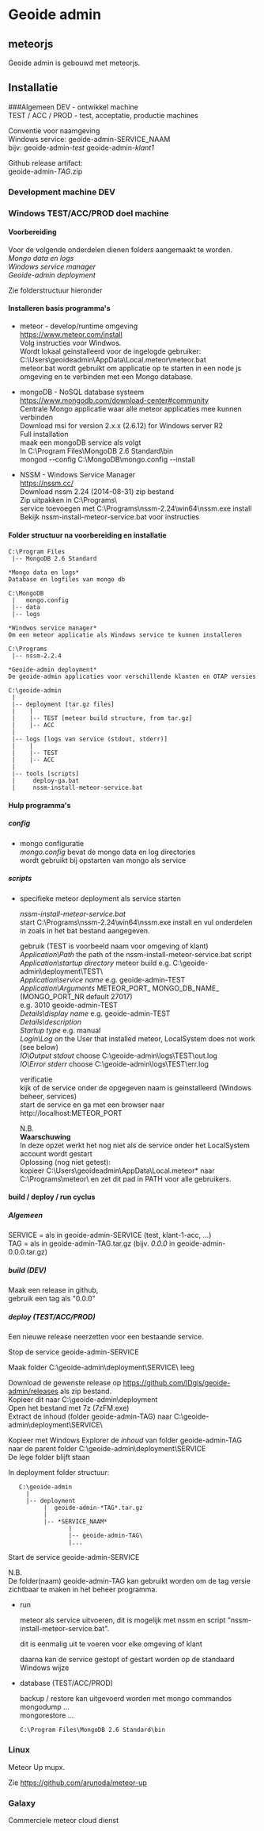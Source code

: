 # Geoide admin
## meteorjs
Geoide admin is gebouwd met meteorjs.   

## Installatie
###Algemeen 
DEV - ontwikkel machine  
TEST / ACC / PROD - test, acceptatie, productie machines  

Conventie voor naamgeving   
  Windows service: geoide-admin-SERVICE_NAAM       
    bijv: geoide-admin-*test* geoide-admin-*klant1*      
  
  Github release artifact:       
    geoide-admin-*TAG*.zip   

### Development machine DEV

### Windows TEST/ACC/PROD doel machine


#### Voorbereiding
Voor de volgende onderdelen dienen folders aangemaakt te worden.  
    *Mongo data en logs*  
    *Windows service manager*   
 	*Geoide-admin deployment*  

Zie folderstructuur hieronder  

#### Installeren basis programma's   
 * meteor - develop/runtime omgeving  
 https://www.meteor.com/install  
 Volg instructies voor Windwos.  
 Wordt lokaal geinstalleerd voor de ingelogde gebruiker:  
 C:\Users\geoideadmin\AppData\Local\.meteor\meteor.bat   
 meteor.bat wordt gebruikt om applicatie op te starten in een node js omgeving en te verbinden met een Mongo database.   
   
 * mongoDB - NoSQL database systeem   
 https://www.mongodb.com/download-center#community       
 Centrale Mongo applicatie waar alle meteor applicaties mee kunnen verbinden   
 Download msi for version 2.x.x (2.6.12) for Windows server R2   
 Full installation     
 maak een mongoDB service als volgt   
 In C:\Program Files\MongoDB 2.6 Standard\bin   
   mongod --config  C:\MongoDB\mongo.config --install   
   
 * NSSM - Windows Service Manager   
 https://nssm.cc/   
 Download nssm 2.24 (2014-08-31) zip bestand   
 Zip uitpakken in C:\Programs\   
   service toevoegen met C:\Programs\nssm-2.24\win64\nssm.exe install   
   Bekijk nssm-install-meteor-service.bat voor instructies   
 
#### Folder structuur na voorbereiding en installatie
    
    C:\Program Files   
     |-- MongoDB 2.6 Standard 
     
    *Mongo data en logs*
    Database en logfiles van mongo db
    
    C:\MongoDB
     |   mongo.config
     |-- data
     |-- logs
   
    *Windwos service manager* 
    Om een meteor applicatie als Windows service te kunnen installeren
    
    C:\Programs
     |-- nssm-2.2.4
  
 	*Geoide-admin deployment*
 	De geoide-admin applicaties voor verschillende klanten en OTAP versies 
 	
    C:\geoide-admin
     |
     |-- deployment [tar.gz files]
     |    |
     |    |-- TEST [meteor build structure, from tar.gz]
     |    |-- ACC
     |
     |-- logs [logs van service (stdout, stderr)]
     |    |
     |    |-- TEST
     |    |-- ACC
     |
     |-- tools [scripts]
     |     deploy-ga.bat
     |     nssm-install-meteor-service.bat
     

#### Hulp programma's
##### config
 * mongo configuratie   
   *mongo.config* bevat de mongo data en log directories   
   wordt gebruikt bij opstarten van mongo als service   

##### scripts
 * specifieke meteor deployment als service starten   
    
   *nssm-install-meteor-service.bat*   
   start C:\Programs\nssm-2.24\win64\nssm.exe install en vul onderdelen in zoals in het bat bestand aangegeven.   
	
   gebruik (TEST is voorbeeld naam voor omgeving of klant)    
	*Application\Path* the path of the nssm-install-meteor-service.bat script   
	*Application\startup directory* meteor build e.g. C:\geoide-admin\deployment\TEST\   
	*Application\service name* e.g. geoide-admin-TEST   
	*Application\Arguments* METEOR_PORT_  MONGO_DB_NAME_  (MONGO_PORT_NR default 27017)   
	  e.g. 3010 geoide-admin-TEST    
	*Details\display name* e.g. geoide-admin-TEST   
	*Details\description*   
	*Startup type* e.g. manual   
	*Login\Log on* the User that installed meteor, LocalSystem does not work (see below)   
	*IO\Output stdout* choose C:\geoide-admin\logs\TEST\out.log   
	*IO\Error stderr* choose C:\geoide-admin\logs\TEST\err.log   
    
	verificatie   
	kijk of de service onder de opgegeven naam is geinstalleerd (Windows beheer, services)   
	start de service en ga met een browser naar http://localhost:METEOR_PORT   
	
	N.B.   
	**Waarschuwing**   
	In deze opzet werkt het nog niet als de service onder het LocalSystem account wordt gestart  
	Oplossing (nog niet getest):   
	kopieer C:\Users\geoideadmin\AppData\Local\.meteor\* naar C:\Programs\meteor\ en zet dit pad in PATH voor alle gebruikers.   
	 

#### build / deploy / run cyclus
##### Algemeen
   SERVICE = als in geoide-admin-SERVICE (test, klant-1-acc, ...)    
   TAG = als in geoide-admin-TAG.tar.gz (bijv. *0.0.0* in geoide-admin-0.0.0.tar.gz)   

##### build (DEV)    

   Maak een release in github,    
   gebruik een tag als "0.0.0"   	
         
##### deploy  (TEST/ACC/PROD)   
   Een nieuwe release neerzetten voor een bestaande service.   
      
   Stop de service geoide-admin-SERVICE  
   
   Maak folder C:\geoide-admin\deployment\SERVICE\ leeg   
   
   Download de gewenste release op https://github.com/IDgis/geoide-admin/releases  als zip bestand.   
   Kopieer dit naar C:\geoide-admin\deployment      
   Open het bestand met 7z (7zFM.exe)   
   Extract de inhoud (folder geoide-admin-TAG) naar C:\geoide-admin\deployment\SERVICE\   
   
   Kopieer met Windows Explorer de *inhoud* van folder geoide-admin-TAG naar de parent folder C:\geoide-admin\deployment\SERVICE   
   De lege folder blijft staan   
   
  In deployment folder structuur:   
  
	   C:\geoide-admin
	     |
	     |-- deployment 
	          |  geoide-admin-*TAG*.tar.gz
	          |
	          |-- *SERVICE_NAAM* 
	                 |
	                 |-- geoide-admin-TAG\ 
	                 |...

  
  Start de service geoide-admin-SERVICE   
  
  N.B.   
  De folder(naam) geoide-admin-TAG kan gebruikt worden om de tag versie zichtbaar te maken in het beheer programma.   
    
 * run   
  
   meteor als service uitvoeren, dit is mogelijk met nssm en script "nssm-install-meteor-service.bat".   
   
   dit is eenmalig uit te voeren voor elke omgeving of klant    
   
   daarna kan de service gestopt of gestart worden op de standaard Windows wijze    
   
 * database  (TEST/ACC/PROD)   
 
   backup / restore kan uitgevoerd worden met mongo commandos   
     mongodump ...     
     mongorestore ...     
     
       C:\Program Files\MongoDB 2.6 Standard\bin
   
### Linux
Meteor Up mupx.   

Zie https://github.com/arunoda/meteor-up     

### Galaxy
Commerciele meteor cloud dienst   
  